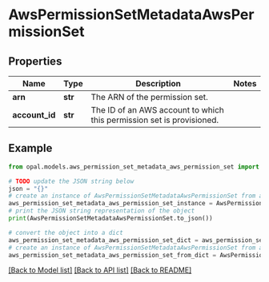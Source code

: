 # AwsPermissionSetMetadataAwsPermissionSet


## Properties

Name | Type | Description | Notes
------------ | ------------- | ------------- | -------------
**arn** | **str** | The ARN of the permission set. | 
**account_id** | **str** | The ID of an AWS account to which this permission set is provisioned. | 

## Example

```python
from opal.models.aws_permission_set_metadata_aws_permission_set import AwsPermissionSetMetadataAwsPermissionSet

# TODO update the JSON string below
json = "{}"
# create an instance of AwsPermissionSetMetadataAwsPermissionSet from a JSON string
aws_permission_set_metadata_aws_permission_set_instance = AwsPermissionSetMetadataAwsPermissionSet.from_json(json)
# print the JSON string representation of the object
print(AwsPermissionSetMetadataAwsPermissionSet.to_json())

# convert the object into a dict
aws_permission_set_metadata_aws_permission_set_dict = aws_permission_set_metadata_aws_permission_set_instance.to_dict()
# create an instance of AwsPermissionSetMetadataAwsPermissionSet from a dict
aws_permission_set_metadata_aws_permission_set_from_dict = AwsPermissionSetMetadataAwsPermissionSet.from_dict(aws_permission_set_metadata_aws_permission_set_dict)
```
[[Back to Model list]](../README.md#documentation-for-models) [[Back to API list]](../README.md#documentation-for-api-endpoints) [[Back to README]](../README.md)


